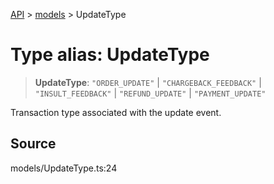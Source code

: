 [API](../../index.md) > [models](../index.md) > UpdateType

# Type alias: UpdateType

> **UpdateType**: `"ORDER_UPDATE"` \| `"CHARGEBACK_FEEDBACK"` \| `"INSULT_FEEDBACK"` \| `"REFUND_UPDATE"` \| `"PAYMENT_UPDATE"`

Transaction type associated with the update event.

## Source

models/UpdateType.ts:24
